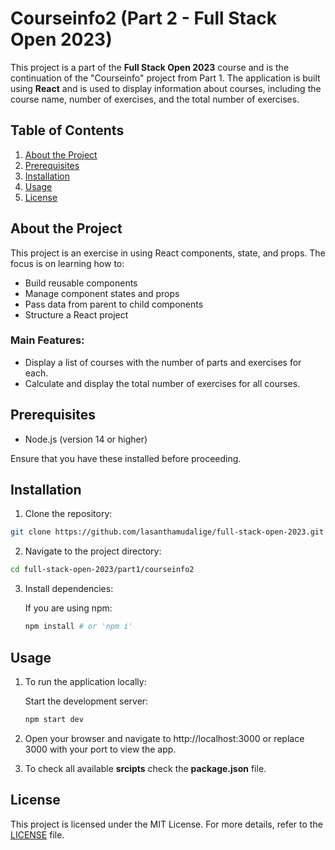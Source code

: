 # Courseinfo2 (Part 2 - Full Stack Open 2023)

This project is a part of the **Full Stack Open 2023** course and is the continuation of the "Courseinfo" project from Part 1. The application is built using **React** and is used to display information about courses, including the course name, number of exercises, and the total number of exercises.

## Table of Contents

   1. [About the Project](#about-the-project)
   2. [Prerequisites](#prerequisites)
   3. [Installation](#installation)
   4. [Usage](#usage)
   5. [License](#license)

## About the Project

This project is an exercise in using React components, state, and props. The focus is on learning how to:

   * Build reusable components
   * Manage component states and props
   * Pass data from parent to child components
   * Structure a React project

### Main Features:

   * Display a list of courses with the number of parts and exercises for each.
   * Calculate and display the total number of exercises for all courses.

## Prerequisites

   * Node.js (version 14 or higher)

Ensure that you have these installed before proceeding.

## Installation

   1. Clone the repository:
   ```bash
   git clone https://github.com/lasanthamudalige/full-stack-open-2023.git
   ```

   2. Navigate to the project directory:
   ```bash
   cd full-stack-open-2023/part1/courseinfo2
   ```

   3. Install dependencies:

      If you are using npm:
      ```bash
      npm install # or 'npm i'
      ```

## Usage

1. To run the application locally:

      Start the development server:
   
      ```bash
      npm start dev
      ```

2. Open your browser and navigate to http://localhost:3000 or replace 3000 with your port to view the app.

3. To check all available **srcipts** check the **package.json** file. 

## License

This project is licensed under the MIT License. For more details, refer to the [LICENSE](https://github.com/lasanthamudalige/full-stack-open-2023/blob/main/LICENSE) file.
